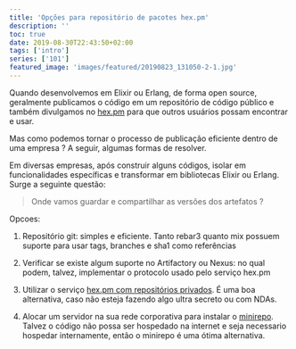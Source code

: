 ```yaml
---
title: 'Opções para repositório de pacotes hex.pm'
description: ''
toc: true
date: 2019-08-30T22:43:50+02:00
tags: ['intro']
series: ['101']
featured_image: 'images/featured/20190823_131050-2-1.jpg'
---
```


Quando desenvolvemos em Elixir ou Erlang, de forma open source, geralmente
publicamos o código em um repositório de código público e também divulgamos no
[hex.pm](https://hex.pm) para que outros usuários possam encontrar e usar.

Mas como podemos tornar o processo de publicação eficiente dentro de uma empresa
? A seguir, algumas formas de resolver.

Em diversas empresas, após construir alguns códigos, isolar em funcionalidades
específicas e transformar em bibliotecas Elixir ou Erlang. Surge a seguinte
questão:

> Onde vamos guardar e compartilhar as versões dos artefatos ?

Opcoes:

1. Repositório git: simples e eficiente. Tanto rebar3 quanto mix possuem suporte
   para usar tags, branches e sha1 como referências

2. Verificar se existe algum suporte no Artifactory ou Nexus: no qual podem,
   talvez, implementar o protocolo usado pelo serviço hex.pm

3. Utilizar o serviço
   [hex.pm com repositórios privados](https://hex.pm/pricing). É uma boa
   alternativa, caso não esteja fazendo algo ultra secreto ou com NDAs.

4. Alocar um servidor na sua rede corporativa para instalar o
   [minirepo](https://github.com/wojtekmach/mini_repo). Talvez o código não
   possa ser hospedado na internet e seja necessario hospedar internamente,
   então o minirepo é uma ótima alternativa.
